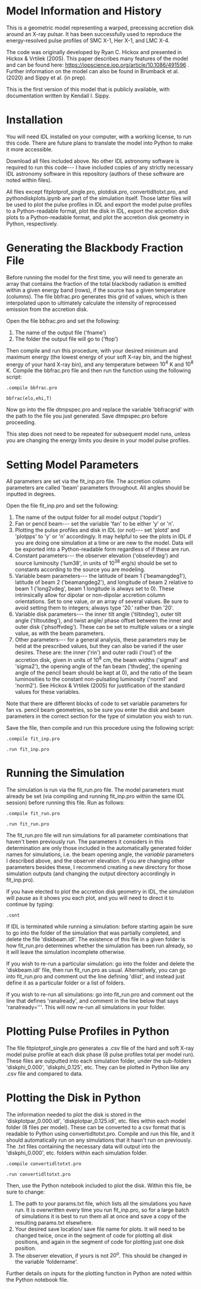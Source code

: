 # Model Information and History

This is a geometric model representing a warped, precessing accretion disk around an X-ray pulsar. It has been successfully used to reproduce the energy-resolved pulse profiles of SMC X-1, Her X-1, and LMC X-4.

The code was originally developed by Ryan C. Hickox and presented in Hickox & Vrtilek (2005). This paper describes many features of the model and can be found here: https://iopscience.iop.org/article/10.1086/491596 .
Further information on the model can also be found in Brumback et al. (2020) and Sippy et al. (in prep).

This is the first version of this model that is publicly available, with documentation written by Kendall I. Sippy. 

# Installation

You will need IDL installed on your computer, with a working license, to run this code. There are future plans to translate the model into Python to make it more accessible.

Download all files included above. No other IDL astronomy software is required to run this code--- I have included copies of any strictly necessary IDL astronomy software in this repository (authors of these software are noted within files). 

All files except fitplotprof_single.pro, plotdisk.pro, convertidltotxt.pro, and pythondiskplots.ipynb are part of the simulation itself. Those latter files will be used to plot the pulse profiles in IDL and export the model pulse profiles to a Python-readable format, plot the disk in IDL, export the accretion disk plots to a Python-readable format, and plot the accretion disk geometry in Python, respectively.

# Generating the Blackbody Fraction File
Before running the model for the first time, you will need to generate an array that contains the fraction of the total blackbody radiation is emitted within a given energy band (rows), if the source has a given temperature (columns). The file bbfrac.pro generates this grid of values, which is then interpolated upon to ultimately calculate the intensity of reprocessed emission from the accretion disk.

Open the file bbfrac.pro and set the following:
1. The name of the output file ('fname')
2. The folder the output file will go to ('ftop')

Then compile and run this procedure, with your desired minimum and maximum energy (the lowest energy of your soft X-ray bin, and the highest energy of your hard X-ray bin), and any temperature between $10^4$ K and $10^8$ K. Compile the bbfrac.pro file and then run the function using the following script:

```.compile bbfrac.pro```

```bbfrac(elo,ehi,T) ```

Now go into the file dtmpspec.pro and replace the variable 'bbfracgrid' with the path to the file you just generated. Save dtmpspec.pro before proceeding.

This step does not need to be repeated for subsequent model runs, unless you are changing the energy limits you desire in your model pulse profiles.

# Setting Model Parameters
All parameters are set via the fit_inp.pro file. The accretion column parameters are called 'beam' parameters throughout. All angles should be inputted in degrees.

Open the file fit_inp.pro and set the following:
1. The name of the output folder for all model output ('topdir')
2. Fan or pencil beam--- set the variable 'fan' to be either 'y' or 'n'.
3. Plotting the pulse profiles and disk in IDL (or not)--- set 'plotd' and 'plotpps' to 'y' or 'n' accordingly. It may helpful to see the plots in IDL if you are doing one simulation at a time or are new to the model. Data will be exported into a Python-readable form regardless of if these are run.
4. Constant parameters--- the observer elevation ('obselevdeg') and source luminosity ('lum38', in units of $10^{38}$ erg/s) should be set to constants according to the source you are modeling.
5. Variable beam parameters--- the latitude of beam 1 ('beamangdeg1'), latitude of beam 2 ('beamangdeg2'), and longitude of beam 2 relative to beam 1 ('long2vdeg', beam 1 longitude is always set to 0). These intrinsically allow for dipolar or non-dipolar accretion column orientations. Set to one value, or an array of several values. Be sure to avoid setting them to integers; always type '20.' rather than '20'.
6. Variable disk parameters--- the inner tilt angle ('tiltindeg'), outer tilt angle ('tiltoutdeg'), and twist angle/ phase offset between the inner and outer disk ('phsoffvdeg'). These can be set to multiple values or a single value, as with the beam parameters.
7. Other parameters--- for a general analysis, these parameters may be held at the prescribed values, but they can also be varied if the user desires. These are: the inner ('rin') and outer radii ('rout') of the accretion disk, given in units of $10^8$ cm, the beam widths ('sigma1' and 'sigma2'), the opening angle of the fan beam ('thvdeg', the opening angle of the pencil beam should be kept at 0), and the ratio of the beam luminosities to the constant non-pulsating luminosity ('norm1' and 'norm2'). See Hickox & Vrtilek (2005) for justification of the standard values for these variables.

Note that there are different blocks of code to set variable parameters for fan vs. pencil beam geometries, so be sure you enter the disk and beam parameters in the correct section for the type of simulation you wish to run.

Save the file, then compile and run this procedure using the following script:

```.compile fit_inp.pro```

```.run fit_inp.pro```

# Running the Simulation
The simulation is run via the fit_run.pro file. The model parameters must already be set (via compiling and running fit_inp.pro within the same IDL session) before running this file. Run as follows:

```.compile fit_run.pro ```

```.run fit_run.pro ```

The fit_run.pro file will run simulations for all parameter combinations that haven't been previously run. The parameters it considers in this determination are only those included in the automatically generated folder names for simulations, i.e. the beam opening angle, the _variable_ parameters I described above, and the observer elevation. If you are changing other parameters besides these, I recommend creating a new directory for those simulation outputs (and changing the output directory accordingly in fit_inp.pro). 

If you have elected to plot the accretion disk geometry in IDL, the simulation will pause as it shows you each plot, and you will need to direct it to continue by typing:

```.cont ```

If IDL is terminated while running a simulation: before starting again be sure to go into the folder of the simulation that was partially completed, and delete the file 'diskbeam.idl'. The existence of this file in a given folder is how fit_run.pro determines whether the simulation has been run already, so it will leave the simulation incomplete otherwise.

If you wish to re-run a particular simulation: go into the folder and delete the 'diskbeam.idl' file, then run fit_run.pro as usual. Alternatively, you can go into fit_run.pro and comment out the line defining 'dlist', and instead just define it as a particular folder or a list of folders.

If you wish to re-run all simulations: go into fit_run.pro and comment out the line that defines 'ranalready', and comment in the line below that says 'ranalready='''. This will now re-run all simulations in your folder.

# Plotting Pulse Profiles in Python
The file fitplotprof_single.pro generates a .csv file of the hard and soft X-ray model pulse profile at each disk phase (8 pulse profiles total per model run). These files are outputted into each simulation folder, under the sub-folders 'diskphi_0.000', 'diskphi_0.125', etc. They can be plotted in Python like any .csv file and compared to data.

# Plotting the Disk in Python
The information needed to plot the disk is stored in the 'diskplotpar_0.000.idl', 'diskplotpar_0.125.idl', etc. files within each model folder (8 files per model). These can be converted to a csv format that is readable to Python using convertidltotxt.pro. Compile and run this file, and it should automatically run on any simulations that it hasn't run on previously. The .txt files containing the necessary data will output into the 'diskphi_0.000', etc. folders within each simulation folder.

```.compile convertidltotxt.pro```

```.run convertidltotxt.pro```

Then, use the Python notebook included to plot the disk. Within this file, be sure to change:
1. The path to your params.txt file, which lists all the simulations you have run. It is overwritten every time you run fit_inp.pro, so for a large batch of simulations it is best to run them all at once and save a copy of the resulting params.txt elsewhere. 
2. Your desired save location/ save file name for plots. It will need to be changed twice, once in the segment of code for plotting all disk positions, and again in the segment of code for plotting just one disk position.
3. The observer elevation, if yours is not $20^o$. This should be changed in the variable 'foldername'.

Further details on inputs for the plotting function in Python are noted within the Python notebook file.
